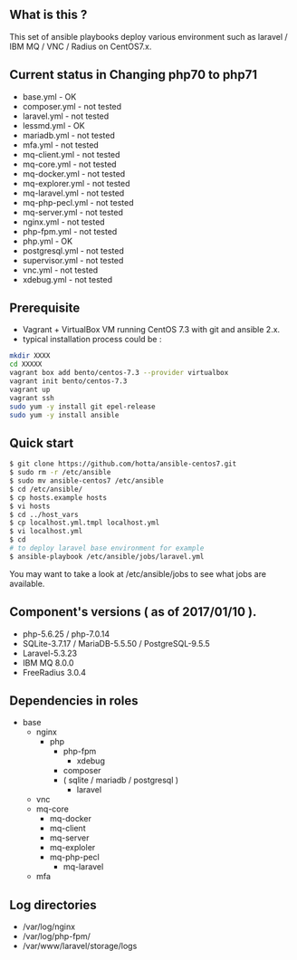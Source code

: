 ## What is this ?

This set of ansible playbooks deploy various environment such as laravel / IBM MQ / VNC / Radius on CentOS7.x.

## Current status in Changing php70 to php71

- base.yml        - OK
- composer.yml    - not tested
- laravel.yml     - not tested
- lessmd.yml      - OK
- mariadb.yml     - not tested
- mfa.yml         - not tested
- mq-client.yml   - not tested
- mq-core.yml     - not tested
- mq-docker.yml   - not tested
- mq-explorer.yml - not tested
- mq-laravel.yml  - not tested
- mq-php-pecl.yml - not tested
- mq-server.yml   - not tested
- nginx.yml       - not tested
- php-fpm.yml     - not tested
- php.yml         - OK
- postgresql.yml  - not tested
- supervisor.yml  - not tested
- vnc.yml         - not tested
- xdebug.yml      - not tested

## Prerequisite

- Vagrant + VirtualBox VM running CentOS 7.3 with git and ansible 2.x.
- typical installation process could be :

```bash
mkdir XXXX
cd XXXXX
vagrant box add bento/centos-7.3 --provider virtualbox
vagrant init bento/centos-7.3 
vagrant up
vagrant ssh
sudo yum -y install git epel-release
sudo yum -y install ansible
```

## Quick start

```bash
$ git clone https://github.com/hotta/ansible-centos7.git
$ sudo rm -r /etc/ansible
$ sudo mv ansible-centos7 /etc/ansible
$ cd /etc/ansible/
$ cp hosts.example hosts
$ vi hosts
$ cd ../host_vars
$ cp localhost.yml.tmpl localhost.yml
$ vi localhost.yml 
$ cd
# to deploy laravel base environment for example
$ ansible-playbook /etc/ansible/jobs/laravel.yml
```

You may want to take a look at /etc/ansible/jobs to see what jobs are
available.

## Component's versions ( as of 2017/01/10 ).

- php-5.6.25 / php-7.0.14
- SQLite-3.7.17 / MariaDB-5.5.50 / PostgreSQL-9.5.5
- Laravel-5.3.23
- IBM MQ 8.0.0
- FreeRadius 3.0.4

## Dependencies in roles

- base
  - nginx
    - php
      - php-fpm
        - xdebug
      - composer
      - ( sqlite / mariadb / postgresql )
        - laravel
  - vnc
  - mq-core
    - mq-docker
    - mq-client
    - mq-server
    - mq-exploler
    - mq-php-pecl
      - mq-laravel
  - mfa

## Log directories

- /var/log/nginx
- /var/log/php-fpm/
- /var/www/laravel/storage/logs

